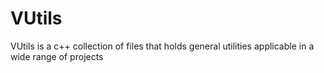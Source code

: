 # VUtils
VUtils is a c++ collection of files that holds general utilities applicable in a wide range of projects
